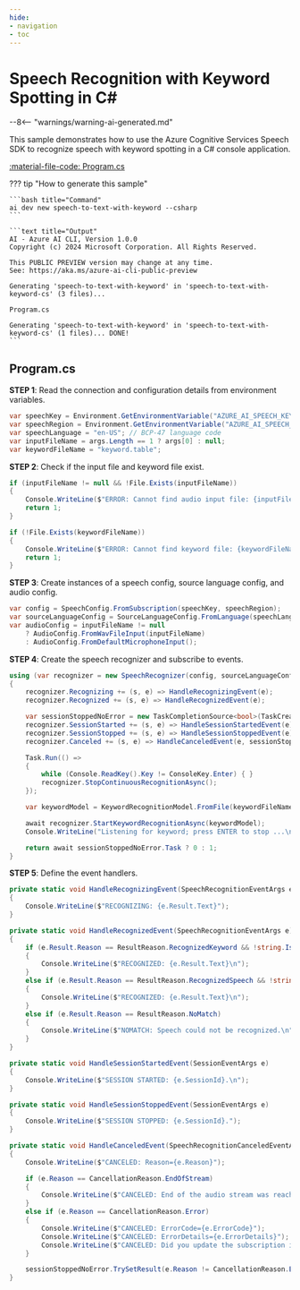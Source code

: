 ```yaml
---
hide:
- navigation
- toc
---
```

# Speech Recognition with Keyword Spotting in C\#

--8<-- "warnings/warning-ai-generated.md"

This sample demonstrates how to use the Azure Cognitive Services Speech SDK to recognize speech with keyword spotting in a C# console application.

[:material-file-code: Program.cs](https://raw.githubusercontent.com/robch/book-of-ai/main/docs/samples/speech-to-text-with-keyword-cs/Program.cs)

??? tip "How to generate this sample"

    ```bash title="Command"
    ai dev new speech-to-text-with-keyword --csharp
    ```

    ```text title="Output"
    AI - Azure AI CLI, Version 1.0.0
    Copyright (c) 2024 Microsoft Corporation. All Rights Reserved.

    This PUBLIC PREVIEW version may change at any time.
    See: https://aka.ms/azure-ai-cli-public-preview

    Generating 'speech-to-text-with-keyword' in 'speech-to-text-with-keyword-cs' (3 files)...

    Program.cs

    Generating 'speech-to-text-with-keyword' in 'speech-to-text-with-keyword-cs' (1 files)... DONE!
    ```

## Program.cs

**STEP 1**: Read the connection and configuration details from environment variables.

```csharp title="Program.cs"
var speechKey = Environment.GetEnvironmentVariable("AZURE_AI_SPEECH_KEY") ?? "<insert your Speech Service API key here>";
var speechRegion = Environment.GetEnvironmentVariable("AZURE_AI_SPEECH_REGION") ?? "<insert your Speech Service region here>";
var speechLanguage = "en-US"; // BCP-47 language code
var inputFileName = args.Length == 1 ? args[0] : null;
var keywordFileName = "keyword.table";
```

**STEP 2**: Check if the input file and keyword file exist.

```csharp title="Program.cs"
if (inputFileName != null && !File.Exists(inputFileName))
{
    Console.WriteLine($"ERROR: Cannot find audio input file: {inputFileName}");
    return 1;
}

if (!File.Exists(keywordFileName))
{
    Console.WriteLine($"ERROR: Cannot find keyword file: {keywordFileName}");
    return 1;
}
```

**STEP 3**: Create instances of a speech config, source language config, and audio config.

```csharp title="Program.cs"
var config = SpeechConfig.FromSubscription(speechKey, speechRegion);
var sourceLanguageConfig = SourceLanguageConfig.FromLanguage(speechLanguage);
var audioConfig = inputFileName != null
    ? AudioConfig.FromWavFileInput(inputFileName)
    : AudioConfig.FromDefaultMicrophoneInput();
```

**STEP 4**: Create the speech recognizer and subscribe to events.

```csharp title="Program.cs"
using (var recognizer = new SpeechRecognizer(config, sourceLanguageConfig, audioConfig))
{
    recognizer.Recognizing += (s, e) => HandleRecognizingEvent(e);
    recognizer.Recognized += (s, e) => HandleRecognizedEvent(e);

    var sessionStoppedNoError = new TaskCompletionSource<bool>(TaskCreationOptions.RunContinuationsAsynchronously);
    recognizer.SessionStarted += (s, e) => HandleSessionStartedEvent(e);
    recognizer.SessionStopped += (s, e) => HandleSessionStoppedEvent(e);
    recognizer.Canceled += (s, e) => HandleCanceledEvent(e, sessionStoppedNoError);

    Task.Run(() =>
    {
        while (Console.ReadKey().Key != ConsoleKey.Enter) { }
        recognizer.StopContinuousRecognitionAsync();
    });

    var keywordModel = KeywordRecognitionModel.FromFile(keywordFileName);

    await recognizer.StartKeywordRecognitionAsync(keywordModel);
    Console.WriteLine("Listening for keyword; press ENTER to stop ...\n");

    return await sessionStoppedNoError.Task ? 0 : 1;
}
```

**STEP 5**: Define the event handlers.

```csharp title="Program.cs"
private static void HandleRecognizingEvent(SpeechRecognitionEventArgs e)
{
    Console.WriteLine($"RECOGNIZING: {e.Result.Text}");
}

private static void HandleRecognizedEvent(SpeechRecognitionEventArgs e)
{
    if (e.Result.Reason == ResultReason.RecognizedKeyword && !string.IsNullOrEmpty(e.Result.Text))
    {
        Console.WriteLine($"RECOGNIZED: {e.Result.Text}\n");
    }
    else if (e.Result.Reason == ResultReason.RecognizedSpeech && !string.IsNullOrEmpty(e.Result.Text))
    {
        Console.WriteLine($"RECOGNIZED: {e.Result.Text}\n");
    }
    else if (e.Result.Reason == ResultReason.NoMatch)
    {
        Console.WriteLine($"NOMATCH: Speech could not be recognized.\n");
    }
}

private static void HandleSessionStartedEvent(SessionEventArgs e)
{
    Console.WriteLine($"SESSION STARTED: {e.SessionId}.\n");
}

private static void HandleSessionStoppedEvent(SessionEventArgs e)
{
    Console.WriteLine($"SESSION STOPPED: {e.SessionId}.");
}

private static void HandleCanceledEvent(SpeechRecognitionCanceledEventArgs e, TaskCompletionSource<bool> sessionStoppedNoError)
{
    Console.WriteLine($"CANCELED: Reason={e.Reason}");

    if (e.Reason == CancellationReason.EndOfStream)
    {
        Console.WriteLine($"CANCELED: End of the audio stream was reached.");
    }
    else if (e.Reason == CancellationReason.Error)
    {
        Console.WriteLine($"CANCELED: ErrorCode={e.ErrorCode}");
        Console.WriteLine($"CANCELED: ErrorDetails={e.ErrorDetails}");
        Console.WriteLine($"CANCELED: Did you update the subscription info?");
    }

    sessionStoppedNoError.TrySetResult(e.Reason != CancellationReason.Error);
}
```